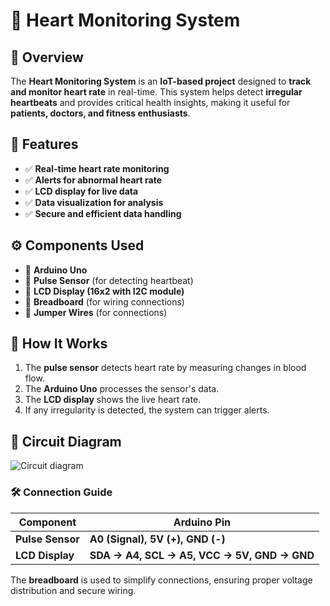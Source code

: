 # 💓 Heart Monitoring System  

## 📌 Overview  
The **Heart Monitoring System** is an **IoT-based project** designed to **track and monitor heart rate** in real-time. This system helps detect **irregular heartbeats** and provides critical health insights, making it useful for **patients, doctors, and fitness enthusiasts**.  

## 🔧 Features  
- ✅ **Real-time heart rate monitoring**  
- ✅ **Alerts for abnormal heart rate**  
- ✅ **LCD display for live data**  
- ✅ **Data visualization for analysis**  
- ✅ **Secure and efficient data handling**  

## ⚙️ Components Used  
- 🔹 **Arduino Uno**  
- 🔹 **Pulse Sensor** (for detecting heartbeat)  
- 🔹 **LCD Display (16x2 with I2C module)**  
- 🔹 **Breadboard** (for wiring connections)  
- 🔹 **Jumper Wires** (for connections)  

## 🚀 How It Works  
1. The **pulse sensor** detects heart rate by measuring changes in blood flow.  
2. The **Arduino Uno** processes the sensor's data.  
3. The **LCD display** shows the live heart rate.  
4. If any irregularity is detected, the system can trigger alerts.  

## 🔌 Circuit Diagram  
![Circuit diagram](https://github.com/user-attachments/assets/3e174688-dbe0-4c3f-9c4a-4d11c0b9149c)
  

### 🛠 Connection Guide  
| Component       | Arduino Pin |  
|----------------|------------|  
| **Pulse Sensor** | **A0 (Signal), 5V (+), GND (-)** |  
| **LCD Display** | **SDA → A4, SCL → A5, VCC → 5V, GND → GND** |  

The **breadboard** is used to simplify connections, ensuring proper voltage distribution and secure wiring.

